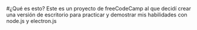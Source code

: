 #¿Qué es esto?
Este es un proyecto de freeCodeCamp al que decidí crear una versión de escritorio para practicar y demostrar mis habilidades con node.js y electron.js
